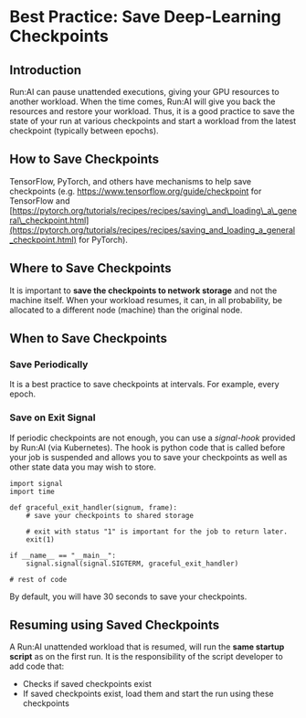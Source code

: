 # Best Practice: Save Deep-Learning Checkpoints

## Introduction

Run:AI can pause unattended executions, giving your GPU resources to another workload. When the time comes, Run:AI will give you back the resources and restore your workload. Thus, it is a good practice to save the state of your run at various checkpoints and start a workload from the latest checkpoint (typically between epochs).

## How to Save Checkpoints

TensorFlow, PyTorch, and others have mechanisms to help save checkpoints (e.g. <https://www.tensorflow.org/guide/checkpoint> for TensorFlow and [https://pytorch.org/tutorials/recipes/recipes/saving\_and\_loading\_a\_general\_checkpoint.html](https://pytorch.org/tutorials/recipes/recipes/saving_and_loading_a_general_checkpoint.html) for PyTorch).

## Where to Save Checkpoints

It is important to __save the checkpoints to network storage__ and not the machine itself. When your workload resumes, it can, in all probability, be allocated to a different node (machine) than the original node.

## When to Save Checkpoints

### Save Periodically

It is a best practice to save checkpoints at intervals. For example, every epoch.

### Save on Exit Signal

If periodic checkpoints are not enough, you can use a _signal-hook_ provided by Run:AI (via Kubernetes). The hook is python code that is called before your job is suspended and allows you to save your checkpoints as well as other state data you may wish to store.


    import signal
    import time

    def graceful_exit_handler(signum, frame):
        # save your checkpoints to shared storage

        # exit with status "1" is important for the job to return later.  
        exit(1)

    if __name__ == "__main__":
        signal.signal(signal.SIGTERM, graceful_exit_handler)

    # rest of code 

By default, you will have 30 seconds to save your checkpoints.

## Resuming using Saved Checkpoints

A Run:AI unattended workload that is resumed, will run the __same startup script__ as on the first run. It is the responsibility of the script developer to add code that:

*   Checks if saved checkpoints exist
*   If saved checkpoints exist, load them and start the run using these checkpoints
